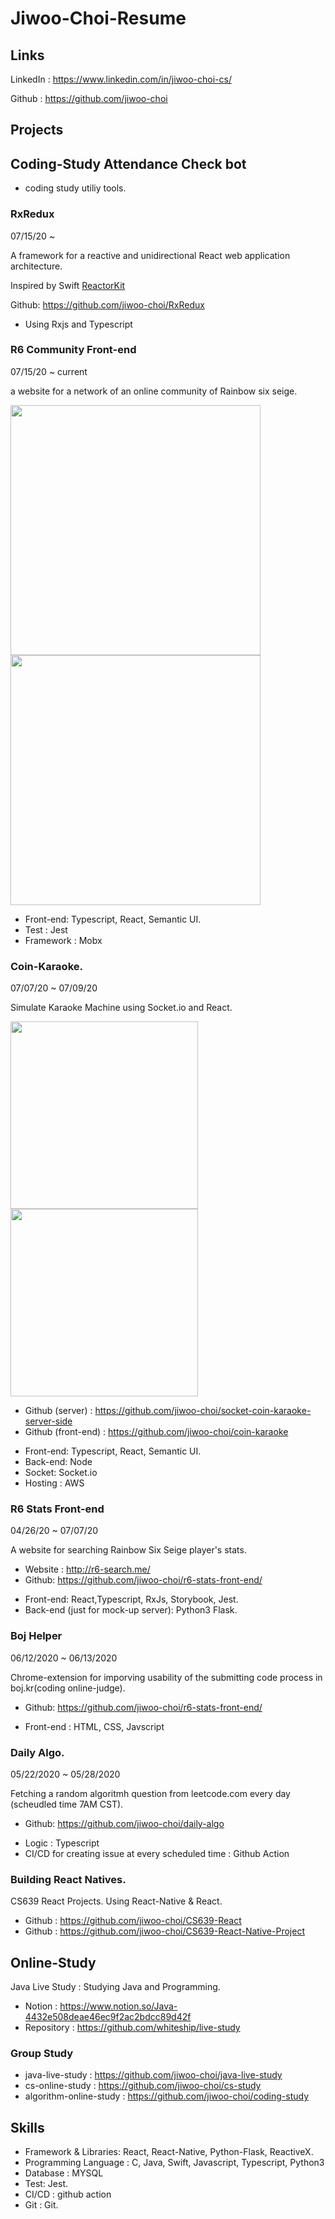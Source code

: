 # Jiwoo-Choi-Resume


## Links
LinkedIn : https://www.linkedin.com/in/jiwoo-choi-cs/

Github : https://github.com/jiwoo-choi

## Projects

## Coding-Study Attendance Check bot

- coding study utiliy tools.




### RxRedux
07/15/20 ~ 

A framework for a reactive and unidirectional React web application architecture.

Inspired by Swift [ReactorKit](https://github.com/ReactorKit/ReactorKit)

Github: https://github.com/jiwoo-choi/RxRedux

- Using Rxjs and Typescript

### R6 Community Front-end
07/15/20 ~ current

a website for a network of an online community of Rainbow six seige.

<img src="https://github.com/jiwoo-choi/Jiwoo-Choi-Resume/blob/master/community-example1.png" width="400">
<img src="https://github.com/jiwoo-choi/Jiwoo-Choi-Resume/blob/master/comunity-example.png" width="400">

- Front-end: Typescript, React, Semantic UI.
- Test : Jest
- Framework : Mobx

### Coin-Karaoke.
07/07/20 ~ 07/09/20

Simulate Karaoke Machine using Socket.io and React.

<img src="https://github.com/jiwoo-choi/Jiwoo-Choi-Resume/blob/master/coin_example_mobile.PNG" width="300">
<img src="https://github.com/jiwoo-choi/Jiwoo-Choi-Resume/blob/master/coin_example_web.PNG" width="300">

* Github (server) : https://github.com/jiwoo-choi/socket-coin-karaoke-server-side
* Github (front-end) : https://github.com/jiwoo-choi/coin-karaoke

- Front-end: Typescript, React, Semantic UI.
- Back-end: Node
- Socket: Socket.io
- Hosting : AWS


### R6 Stats Front-end
04/26/20 ~ 07/07/20

A website for searching Rainbow Six Seige player's stats.

* Website : http://r6-search.me/
* Github: https://github.com/jiwoo-choi/r6-stats-front-end/

- Front-end: React,Typescript, RxJs, Storybook, Jest.
- Back-end (just for mock-up server): Python3 Flask.


### Boj Helper

06/12/2020 ~ 06/13/2020

Chrome-extension for imporving usability of the submitting code process in boj.kr(coding online-judge).
* Github: https://github.com/jiwoo-choi/r6-stats-front-end/

- Front-end : HTML, CSS, Javscript


### Daily Algo.
05/22/2020 ~ 05/28/2020

Fetching a random algoritmh question from leetcode.com every day (scheudled time 7AM CST).
* Github: https://github.com/jiwoo-choi/daily-algo

- Logic : Typescript
- CI/CD for creating issue at every scheduled time : Github Action


### Building React Natives.

CS639 React Projects.
Using React-Native & React.

* Github : https://github.com/jiwoo-choi/CS639-React
* Github : https://github.com/jiwoo-choi/CS639-React-Native-Project


## Online-Study
Java Live Study : Studying Java and Programming.
* Notion : https://www.notion.so/Java-4432e508deae46ec9f2ac2bdcc89d42f
* Repository : https://github.com/whiteship/live-study

### Group Study
* java-live-study : https://github.com/jiwoo-choi/java-live-study
* cs-online-study : https://github.com/jiwoo-choi/cs-study
* algorithm-online-study : https://github.com/jiwoo-choi/coding-study


## Skills

- Framework & Libraries: React, React-Native, Python-Flask, ReactiveX.
- Programming Language : C, Java, Swift, Javascript, Typescript, Python3
- Database : MYSQL
- Test: Jest.
- CI/CD : github action
- Git : Git.
